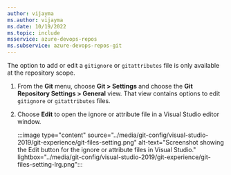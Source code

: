 ```yaml
---
author: vijayma
ms.author: vijayma
ms.date: 10/19/2022
ms.topic: include
msservice: azure-devops-repos
ms.subservice: azure-devops-repos-git
---
```


The option to add or edit a `gitignore` or `gitattributes` file is only available at the repository scope.

1. From the **Git** menu, choose **Git > Settings** and choose the **Git Repository Settings > General** view. That view contains options to edit `gitignore` or `gitattributes` files.

1. Choose **Edit** to open the ignore or attribute file in a Visual Studio editor window.

   :::image type="content" source="../media/git-config/visual-studio-2019/git-experience/git-files-setting.png" alt-text="Screenshot showing the Edit button for the ignore or attribute files in Visual Studio." lightbox="../media/git-config/visual-studio-2019/git-experience/git-files-setting-lrg.png":::
